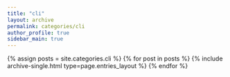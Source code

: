 ```yaml
---
title: "cli"
layout: archive
permalink: categories/cli
author_profile: true
sidebar_main: true
---
```



{% assign posts = site.categories.cli %}
{% for post in posts %} {% include archive-single.html type=page.entries_layout %} {% endfor %}
